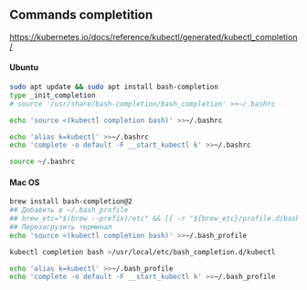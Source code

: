 ## Commands completition

https://kubernetes.io/docs/reference/kubectl/generated/kubectl_completion/

#### Ubuntu

```sh
sudo apt update && sudo apt install bash-completion
type _init_completion
# source '/usr/share/bash-completion/bash_completion' >>~/.bashrc

echo 'source <(kubectl completion bash)' >>~/.bashrc

echo 'alias k=kubectl' >>~/.bashrc
echo 'complete -o default -F __start_kubectl k' >>~/.bashrc

source ~/.bashrc
```


#### Mac OS

```sh
brew install bash-completion@2
## Добавить в ~/.bash_profile 
## brew_etc="$(brew --prefix)/etc" && [[ -r "${brew_etc}/profile.d/bash_completion.sh" ]] && . "${brew_etc}/profile.d/bash_completion.sh"
## Перезагрузить терминал
echo 'source <(kubectl completion bash)' >>~/.bash_profile

kubectl completion bash >/usr/local/etc/bash_completion.d/kubectl

echo 'alias k=kubectl' >>~/.bash_profile
echo 'complete -o default -F __start_kubectl k' >>~/.bash_profile
```